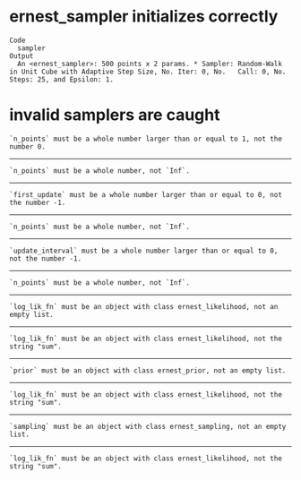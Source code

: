 # ernest_sampler initializes correctly

    Code
      sampler
    Output
      An <ernest_sampler>: 500 points x 2 params. * Sampler: Random-Walk in Unit Cube with Adaptive Step Size, No. Iter: 0, No.   Call: 0, No. Steps: 25, and Epsilon: 1. 

# invalid samplers are caught

    `n_points` must be a whole number larger than or equal to 1, not the number 0.

---

    `n_points` must be a whole number, not `Inf`.

---

    `first_update` must be a whole number larger than or equal to 0, not the number -1.

---

    `n_points` must be a whole number, not `Inf`.

---

    `update_interval` must be a whole number larger than or equal to 0, not the number -1.

---

    `n_points` must be a whole number, not `Inf`.

---

    `log_lik_fn` must be an object with class ernest_likelihood, not an empty list.

---

    `log_lik_fn` must be an object with class ernest_likelihood, not the string "sum".

---

    `prior` must be an object with class ernest_prior, not an empty list.

---

    `log_lik_fn` must be an object with class ernest_likelihood, not the string "sum".

---

    `sampling` must be an object with class ernest_sampling, not an empty list.

---

    `log_lik_fn` must be an object with class ernest_likelihood, not the string "sum".

